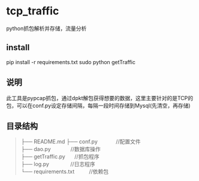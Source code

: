 # tcp_traffic
python抓包解析并存储，流量分析

## install
pip install -r requirements.txt
sudo python getTraffic

## 说明
此工具是pypcap抓包，通过dpkt解包获得想要的数据，这里主要针对的是TCP的包，可以在conf.py设定存储间隔，每隔一段时间存储到Mysql(先清空，再存储)

## 目录结构
>├── README.md
├── conf.py&ensp;&ensp;&ensp;&ensp;&ensp;&ensp;&ensp;//配置文件    
├── dao.py	&ensp;&ensp;&ensp;&ensp;&ensp;&ensp;&ensp;//数据库操作    					
├── getTraffic.py &ensp;&ensp;&ensp;//抓包程序    
├── log.py	&ensp;&ensp;&ensp;&ensp;&ensp;&ensp;&ensp;							//日志程序     
└── requirements.txt	&ensp;&ensp;&ensp;&ensp;&ensp;//依赖包     
